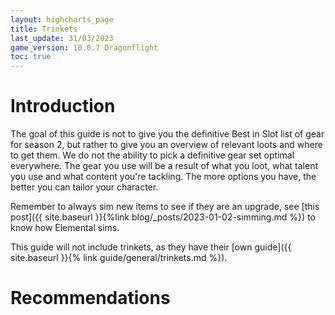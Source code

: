 ```yaml
---
layout: highcharts_page
title: Trinkets
last_update: 31/03/2023
game_version: 10.0.7 Dragonflight
toc: true
---
```

# Introduction

The goal of this guide is not to give you the definitive Best in Slot list of gear for season 2, but rather to give you an overview of relevant loots and where to get them. We do not the ability to pick a definitive gear set optimal everywhere. The gear you use will be a result of what you loot, what talent you use and what content you're tackling. The more options you have, the better you can tailor your character.

Remember to always sim new items to see if they are an upgrade, see [this post]({{ site.baseurl }}{%link blog/_posts/2023-01-02-simming.md %}) to know how Elemental sims.

This guide will not include trinkets, as they have their [own guide]({{ site.baseurl }}{% link guide/general/trinkets.md %}).


# Recommendations
